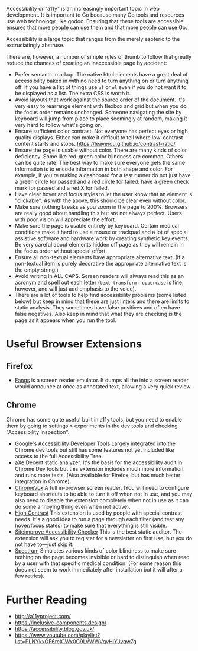Accessibility or "a11y" is an increasingly important topic in web development. It is important to Go because many Go tools and resources use web technology, like godoc. Ensuring that these tools are accessible ensures that more people can use them and that more people can use Go.

Accessibility is a large topic that ranges from the merely esoteric to the excruciatingly abstruse.

There are, however, a number of simple rules of thumb to follow that greatly reduce the chances of creating an inaccessible page by accident:
- Prefer semantic markup. The native html elements have a great deal of accessibility baked in with no need to turn anything on or turn anything off. If you have a list of things use `ul` or `ol` even if you do not want it to be displayed as a list. The extra CSS is worth it.
- Avoid layouts that work against the source order of the document. It's very easy to rearrange element with flexbox and grid but when you do the focus order remains unchanged. Someone navigating the site by keyboard will jump from place to place seemingly at random, making it very hard to follow what's going on.
- Ensure sufficient color contrast. Not everyone has perfect eyes or high quality displays. Either can make it difficult to tell where low-contrast content starts and stops. https://leaverou.github.io/contrast-ratio/
- Ensure the page is usable without color. There are many kinds of color deficiency. Some like red-green color blindness are common. Others can be quite rate. The best way to make sure everyone gets the same information is to encode information in both shape and color. For example, if you're making a dashboard for a test runner do not just have a green circle for passed and a red circle for failed: have a green check mark for passed and a red X for failed.
- Have clear hover and focus styles to let the user know that an element is "clickable". As with the above, this should be clear even without color.
- Make sure nothing breaks as you zoom in the page to 200%. Browsers are really good about handling this but are not always perfect. Users with poor vision will appreciate the effort.
- Make sure the page is usable entirely by keyboard. Certain medical conditions make it hard to use a mouse or trackpad and a lot of special assistive software and hardware work by creating synthetic key events. Be very careful about elements hidden off page as they will remain in the focus order without special effort.
- Ensure all non-textual elements have appropriate alternative text. (If a non-textual item is purely decorative the appropriate alternative text is the empty string.)
- Avoid writing in ALL CAPS. Screen readers will always read this as an acronym and spell out each letter (`text-transform: uppercase` is fine, however, and will just add emphasis to the voice).
- There are a lot of tools to help find accessibility problems (some listed below) but keep in mind that these are just linters and there are limits to static analysis. They sometimes have false positives and often have false negatives. Also keep in mind that what they are checking is the page as it appears when you run the tool.

# Useful Browser Extensions

## Firefox

- [Fangs](https://addons.mozilla.org/en-US/firefox/addon/fangs-screen-reader-emulator/) is a screen reader emulator. It dumps all the info a screen reader would announce at once as annotated text, allowing a very quick review.

## Chrome

Chrome has some quite useful built in a11y tools, but you need to enable them by going to settings > experiments in the dev tools and checking "Accessibility Inspection". 

- [Google's Accessibility Developer Tools](https://chrome.google.com/webstore/detail/accessibility-developer-t/fpkknkljclfencbdbgkenhalefipecmb) Largely integrated into the Chrome dev tools but still has some features not yet included like access to the full Accessibility Tree.
- [aXe](https://chrome.google.com/webstore/detail/axe/lhdoppojpmngadmnindnejefpokejbdd) Decent static analyzer. It's the basis for the accessibility audit in Chrome Dev tools but this extension includes much more information and runs more tests. (Also available for Firefox, but has much better integration in Chrome).
- [ChromeVox](https://chrome.google.com/webstore/detail/chromevox/kgejglhpjiefppelpmljglcjbhoiplfn) A full in-browser screen reader. (You will need to configure keyboard shortcuts to be able to turn it off when not in use, and you may also need to disable the extension completely when not in use as it can do some annoying thing even when not active).
- [High Contrast](https://chrome.google.com/webstore/detail/high-contrast/djcfdncoelnlbldjfhinnjlhdjlikmph) This extension is used by people with special contrast needs. It's a good idea to run a page through each filter (and test any hover/focus states) to make sure that everything is still visible.
- [Siteimprove Accessibility Checker](https://chrome.google.com/webstore/detail/siteimprove-accessibility/efcfolpjihicnikpmhnmphjhhpiclljc) This is the best static auditor. The extension will ask you to register for a newsletter on first use, but you do not have to—just skip it.
- [Spectrum](https://chrome.google.com/webstore/detail/spectrum/ofclemegkcmilinpcimpjkfhjfgmhieb) Simulates various kinds of color blindness to make sure nothing on the page becomes invisible or hard to distinguish when read by a user with that specific medical condition. (For some reason this does not seem to work immediately after installation but it will after a few retries).

# Further Reading
- http://a11yproject.com/
- https://inclusive-components.design/
- https://accessibility.blog.gov.uk/
- https://www.youtube.com/playlist?list=PLNYkxOF6rcICWx0C9LVWWVqvHlYJyqw7g